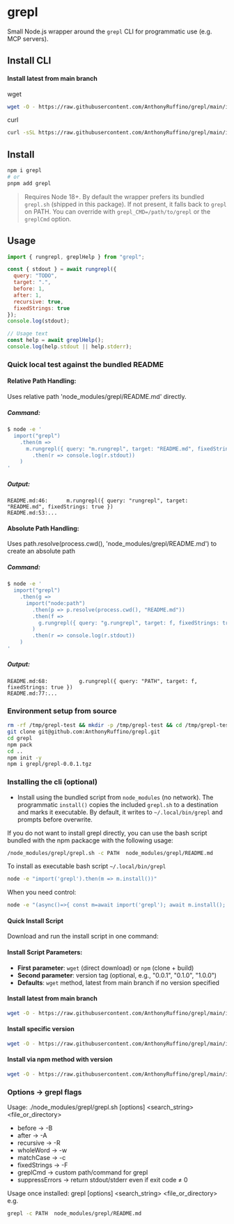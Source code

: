 # grepl

Small Node.js wrapper around the `grepl` CLI for programmatic use (e.g. MCP servers).


## Install CLI
#### Install latest from main branch
wget
```bash
wget -O - https://raw.githubusercontent.com/AnthonyRuffino/grepl/main/install.sh | bash
```

curl
```bash
curl -sSL https://raw.githubusercontent.com/AnthonyRuffino/grepl/main/install.sh | bash
```

## Install

```bash
npm i grepl
# or
pnpm add grepl
```

> Requires Node 18+. By default the wrapper prefers its bundled `grepl.sh` (shipped in this package). If not present, it falls back to `grepl` on PATH. You can override with `grepl_CMD=/path/to/grepl` or the `greplCmd` option.

## Usage

```js
import { rungrepl, greplHelp } from "grepl";

const { stdout } = await rungrepl({
  query: "TODO",
  target: ".",
  before: 1,
  after: 1,
  recursive: true,
  fixedStrings: true
});
console.log(stdout);

// Usage text
const help = await greplHelp();
console.log(help.stdout || help.stderr);
```

### Quick local test against the bundled README


#### Relative Path Handling:
Uses relative path 'node_modules/grepl/README.md' directly.

##### Command:
```sh
$ node -e '
  import("grepl")
    .then(m => 
      m.rungrepl({ query: "m.rungrepl", target: "README.md", fixedStrings: true })
        .then(r => console.log(r.stdout))
    )
'
```
##### Output:
```
README.md:46:      m.rungrepl({ query: "rungrepl", target: "README.md", fixedStrings: true })
README.md:53:...
```

#### Absolute Path Handling:
Uses path.resolve(process.cwd(), 'node_modules/grepl/README.md') to create an absolute path

##### Command:
```sh
$ node -e '
  import("grepl")
    .then(g => 
      import("node:path")
        .then(p => p.resolve(process.cwd(), "README.md"))
        .then(f => 
          g.rungrepl({ query: "g.rungrepl", target: f, fixedStrings: true })
        )
        .then(r => console.log(r.stdout))
    )
'
```

##### Output:
```
README.md:68:          g.rungrepl({ query: "PATH", target: f, fixedStrings: true })
README.md:77:...
```

### Environment setup from source

```sh
rm -rf /tmp/grepl-test && mkdir -p /tmp/grepl-test && cd /tmp/grepl-test
git clone git@github.com:AnthonyRuffino/grepl.git
cd grepl
npm pack
cd ..
npm init -y
npm i grepl/grepl-0.0.1.tgz
```


### Installing the cli (optional)

- Install using the bundled script from `node_modules` (no network). The programmatic `install()` copies the included `grepl.sh` to a destination and marks it executable. By default, it writes to `~/.local/bin/grepl` and prompts before overwrite.

If you do not want to install grepl directly, you can use the bash script bundled with the npm packacge with the following usage:

```sh
/node_modules/grepl/grepl.sh -c PATH  node_modules/grepl/README.md
```

To install as executable bash script `~/.local/bin/grepl`
```sh
node -e "import('grepl').then(m => m.install())"
```

When you need control:
```sh
node -e "(async()=>{ const m=await import('grepl'); await m.install(); })()"
```


#### Quick Install Script

Download and run the install script in one command:

#### Install Script Parameters:
- **First parameter**: `wget` (direct download) or `npm` (clone + build)
- **Second parameter**: version tag (optional, e.g., "0.0.1", "0.1.0",  "1.0.0")
- **Defaults**: `wget` method, latest from main branch if no version specified

#### Install latest from main branch
```bash
wget -O - https://raw.githubusercontent.com/AnthonyRuffino/grepl/main/install.sh | bash
```

#### Install specific version
```bash
wget -O - https://raw.githubusercontent.com/AnthonyRuffino/grepl/main/install.sh | bash -s wget 0.0.1
```

#### Install via npm method with version
```bash
wget -O - https://raw.githubusercontent.com/AnthonyRuffino/grepl/main/install.sh | bash -s npm 0.0.1
```

### Options → grepl flags
Usage: ./node_modules/grepl/grepl.sh [options] <search_string> <file_or_directory>
- before → -B
- after → -A
- recursive → -R
- wholeWord → -w
- matchCase → -c
- fixedStrings → -F
- greplCmd → custom path/command for grepl
- suppressErrors → return stdout/stderr even if exit code ≠ 0

Usage once installed: grepl [options] <search_string> <file_or_directory>
e.g.
```sh
grepl -c PATH  node_modules/grepl/README.md
```


